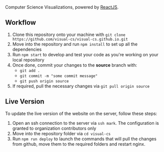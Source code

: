 Computer Science Visualizations, powered by [ReactJS](https://reactjs.org).

## Workflow
1. Clone this repository onto your machine with `git clone https://github.com/visual-cs/visual-cs.github.io.git`
2. Move into the repository and run `npm install` to set up all the dependencies
3. Run `npm start` to develop and test your code as you're working on your local repository
4. Once done, commit your changes to the **source** branch with:
    - `git add .`
    - `git commit -m "some commit message"`
    - `git push origin source`
5. If required, pull the necessary changes via `git pull origin source`


## Live Version
To update the live version of the website on the server, follow these steps:  
1. Open an ssh connection to the server via `ssh mark`. The configuration is granted to organization contributors only
2. Move into the repository folder via `cd visual-cs`
3. Run `npm run deploy` to launch the commands that will pull the changes from github, move them to the required folders and restart nginx.
